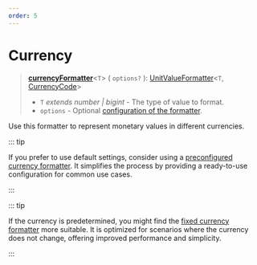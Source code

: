```yaml
---
order: 5
---
```


# Currency <Badge type="info" text="@localizer/format-number" />

> **[currencyFormatter](../../../api/_localizer/format-number/currencyFormatter/index.md)**<`T`> ( `options?` ): [UnitValueFormatter](../../index.md#unitvalueformattert-u)<`T`, [CurrencyCode](../../../api/_localizer/format-number/CurrencyCode/index.md)>
>
> - `T` _extends number | bigint_ - The type of value to format.
> - `options` - Optional [configuration of the formatter](../options/index.md).

Use this formatter to represent monetary values in different currencies.

::: tip

If you prefer to use default settings, consider using a [preconfigured currency formatter](../../preconfigured-formatters/numbers/currency.md). It simplifies the process by providing a ready-to-use configuration for common use cases.

:::

::: tip

If the currency is predetermined, you might find the [fixed currency formatter](fixed-currency.md) more suitable. It is optimized for scenarios where the currency does not change, offering improved performance and simplicity.

:::
